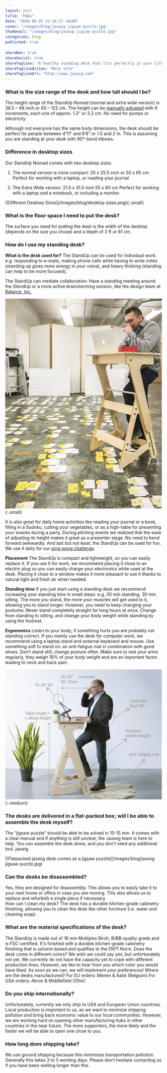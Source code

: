 ```yaml
---
layout: post
title: "FAQs"
date: "2016-05-25 22:10:27 +0100"
cover: "/images/blog/jaswig jigsaw puzzle.jpg"
thumbnail: "/images/blog/jaswig jigsaw puzzle.jpg"
categories: blog
published: true

shareBox: true
shareSocial: true
shareTagline: "A healthy standing desk that fits perfectly in your life"
shareTaglineAction: "More info"
shareTaglineUrl: "http://www.jaswig.com"
---
```


### What is the size range of the desk and how tall should I be?

The height range of the StandUp Nomad (normal and extra wide version) is 36.5 – 48 inch or 93 – 122 cm. The height can be [manually adjusted](https://www.youtube.com/watch?v=ey0lu2gvmB4) with 9 increments, each one of approx. 1.3” or 3.2 cm. No need for pumps or electricity. 
<!--more-->
Although not everyone has the same body dimensions, the desk should be perfect for people between 4’11” and 6’6” or 1.5 and 2 m. This is assuming you are standing at your desk with 90°-bend elbows. 

### Difference in desktop sizes
Our StandUp Nomad comes with two desktop sizes.
1. The normal version is more compact: 20 x 25.5 inch or 50 x 65 cm
Perfect for working with a laptop, or reading your journal

2. The Extra Wide version: 21.5 x 31.5 inch 55 x 80 cm
Perfect for working with a laptop and a notebook, or including a monitor.

![Different Desktop Sizes](/images/blog/desktop sizes.png){:.small}

### What is the floor space I need to put the desk?
The surface you need for putting the desk is the width of the desktop (depends on the size you chose) and a depth of 2 ft or 61 cm. 

### How do I use my standing desk?

**What is the desk used for?**
The StandUp can be used for individual work: e.g. responding to e-mails, making phone calls while having to write notes (standing up gives more energy in your voice), and heavy thinking (standing can help to be more focused). 

The StandUp can mediate collaboration: Have a standing meeting around the StandUp or a more active brainstorming session, like the design team at [Balance, Inc.](http://www.balanceinc.com)

![Active brainstorming at Balance](/images/blog/balance.jpg){:.small}

It is also great for daily home activities like reading your journal or a book, filling in a Sudoku, cutting your vegetables, or as a high-table for presenting your snacks during a party. 
During pitching events we realized that the ease of adjusting its height makes it great as a presenter stage. No need to bend forward awkwardly. 
And last but not least, the StandUp can be used for fun. We use it daily for our [ping-pong challenge](https://www.youtube.com/watch?v=bNAKY009ljc).

**Placement**
The StandUp is compact and lightweight, so you can easily replace it.
If you use it for work, we recommend placing it close to an electric plug so you can easily charge your electronics while used at the desk.
Placing it close to a window makes it more pleasant to use it thanks to natural light and fresh air when needed.

**Standing time**
If you just start using a standing desk we recommend increasing your standing time in small steps: e.g. 30 min standing, 30 min sitting. The more you stand, the more your muscles will get used to it, allowing you to stand longer. However, you need to keep changing your postures: Never stand completely straight for long hours at once. Change from standing to sitting, and change your body weight while standing by using the footrest. 

**Ergonomics**
Listen to your body, if something hurts you are probably not standing correct. If you mainly use the desk for computer work, we recommend using a laptop stand and external keyboard and mouse. Use something soft to stand on: an anti-fatigue mat in combination with good shoes. Don’t stand still; change posture often. Make sure to rest your arms regularly, they weigh 18% of your body weight and are an important factor leading to neck and back pain.

![How to use a jaswig standing desk correctly](/images/blog/ergonomics.jpg){:.medium}

### The desks are delivered in a flat-packed box; will I be able to assemble the desk myself?
The “jigsaw puzzle” should be able to be solved in 10-15 min. It comes with a clear manual and if anything is still unclear, the Jaswig team is here to help. You can assemble the desk alone, and you don’t need any additional tool. 
jaswig 

![Flatpacked jaswig desk comes as a jigsaw puzzle](/images/blog/jaswig jigsaw puzzle.jpg)

### Can the desks be disassembled?
Yes, they are designed for disassembly. This allows you to easily take it to your next home or office in case you are moving. This also allows us to replace and refurbish a single piece if necessary.  
How can I clean my desk?
The desk has a durable kitchen-grade cabinetry finishing, allowing you to clean the desk like other furniture (i.e. water and cleaning soap). 

### What are the material specifications of the desk?
The StandUp is made out of 18 mm Multiplex Birch, B/BB-quality grade and is FSC-certified. It's finished with a durable kitchen-grade cabinetry finishing that is solvent-based and qualifies to the EN71 Norm.
Does the desk come in different colors?
We wish we could say yes, but unfortunately not yet. We currently do not have the capacity yet to cope with different production lines. However, we like to hear from you which color you would have liked. As soon as we can, we will implement your preferences!
Where are the desks manufactured? 
For EU orders: Menen & Aalst (Belgium)
For USA orders: Akron & Middlefield (Ohio)

### Do you ship internationally?
Unfortunately, currently we only ship to USA and European Union countries. Local production is important to us, as we want to minimize shipping pollution and bring back economic value to our local communities. However, we are working hard on opening other manufacturing hubs in other countries in the near future. The more supporters, the more likely and the faster we will be able to open one close to you.

### How long does shipping take?
We use ground shipping because this minimizes transportation pollution. Generally this takes 3 to 5 working days. Please don’t hesitate contacting us if you have been waiting longer than this. 
